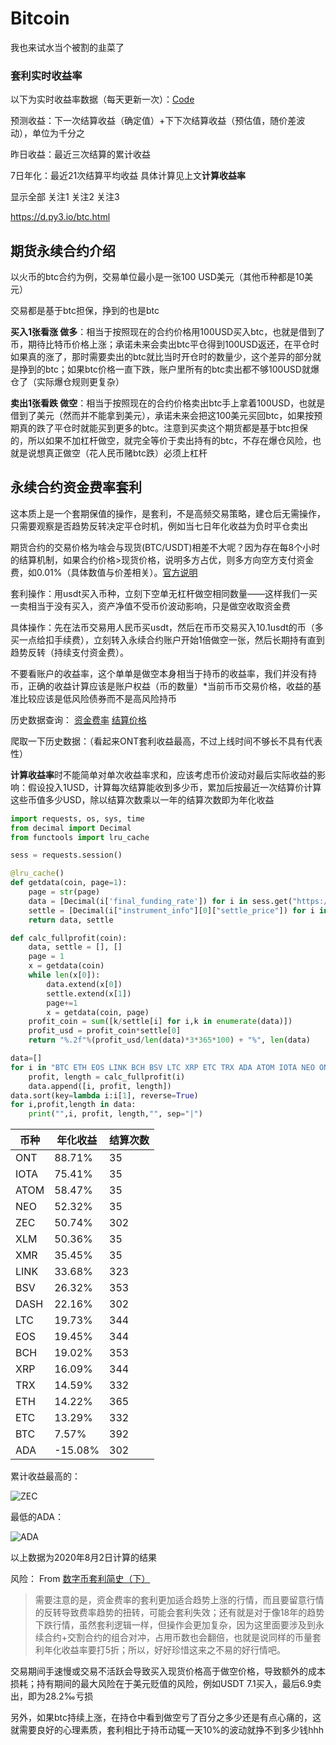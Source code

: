 # Bitcoin

我也来试水当个被割的韭菜了

### 套利实时收益率

以下为实时收益率数据（每天更新一次）：[Code](https://github.com/zjuchenyuan/arbitrage_notification)

预测收益：下一次结算收益（确定值）+下下次结算收益（预估值，随价差波动），单位为千分之

昨日收益：最近三次结算的累计收益

7日年化：最近21次结算平均收益 具体计算见上文**计算收益率**

<a onclick="showfull()">显示全部</a> <a onclick="showwatch1()">关注1</a> <a onclick="showwatch2()">关注2</a> <a onclick="showwatch3()">关注3</a> 

https://d.py3.io/btc.html

## 期货永续合约介绍

以火币的btc合约为例，交易单位最小是一张100 USD美元（其他币种都是10美元）

交易都是基于btc担保，挣到的也是btc

**买入1张看涨 做多**：相当于按照现在的合约价格用100USD买入btc，也就是借到了币，期待比特币价格上涨；承诺未来会卖出btc平仓得到100USD返还，在平仓时如果真的涨了，那时需要卖出的btc就比当时开仓时的数量少，这个差异的部分就是挣到的btc；如果btc价格一直下跌，账户里所有的btc卖出都不够100USD就爆仓了（实际爆仓规则更复杂）

**卖出1张看跌 做空**：相当于按照现在的合约价格卖出btc手上拿着100USD，也就是借到了美元（然而并不能拿到美元），承诺未来会把这100美元买回btc，如果按预期真的跌了平仓时就能买到更多的btc。注意到买卖这个期货都是基于btc担保的，所以如果不加杠杆做空，就完全等价于卖出持有的btc，不存在爆仓风险，也就是说想真正做空（花人民币赌btc跌）必须上杠杆

## 永续合约资金费率套利

这本质上是一个套期保值的操作，是套利，不是高频交易策略，建仓后无需操作，只需要观察是否趋势反转决定平仓时机，例如当七日年化收益为负时平仓卖出

期货合约的交易价格为啥会与现货(BTC/USDT)相差不大呢？因为存在每8个小时的结算机制，如果合约价格>现货价格，说明多方占优，则多方向空方支付资金费，如0.01%（具体数值与价差相关）。[官方说明](https://huobiglobal.zendesk.com/hc/zh-cn/articles/900000106903)

套利操作：用usdt买入币种，立刻下空单无杠杆做空相同数量——这样我们一买一卖相当于没有买入，资产净值不受币价波动影响，只是做空收取资金费

具体操作：先在法币交易用人民币买usdt，然后在币币交易买入10.1usdt的币（多买一点给扣手续费），立刻转入永续合约账户开始1倍做空一张，然后长期持有直到趋势反转（持续支付资金费）。

不要看账户的收益率，这个单单是做空本身相当于持币的收益率，我们并没有持币，正确的收益计算应该是账户权益（币的数量）*当前币币交易价格，收益的基准比较应该是低风险债券而不是高风险持币

历史数据查询： [资金费率](https://futures.huobi.com/zh-cn/swap/info/swap_fee/) [结算价格](https://futures.huobi.com/zh-cn/swap/info/settlement/)

爬取一下历史数据：（看起来ONT套利收益最高，不过上线时间不够长不具有代表性）

**计算收益率**时不能简单对单次收益率求和，应该考虑币价波动对最后实际收益的影响：假设投入1USD，计算每次结算能收到多少币，累加后按最近一次结算价计算这些币值多少USD，除以结算次数乘以一年的结算次数即为年化收益

```python
import requests, os, sys, time
from decimal import Decimal
from functools import lru_cache

sess = requests.session()

@lru_cache()
def getdata(coin, page=1):
    page = str(page)
    data = [Decimal(i['final_funding_rate']) for i in sess.get("https://futures.huobi.com/swap-order/x/v1/swap_funding_rate_page?contract_code="+coin+"-USD&page_index="+page+"&page_size=100", headers={"source":"web"}).json()["data"]["settle_logs"]]
    settle = [Decimal(i["instrument_info"][0]["settle_price"]) for i in sess.get("https://futures.huobi.com/swap-order/x/v1/swap_delivery_detail?symbol="+coin+"&page_index="+page+"&page_size=100", headers={"source":"web"}).json()["data"]["delivery"]]
    return data, settle

def calc_fullprofit(coin):
    data, settle = [], []
    page = 1
    x = getdata(coin)
    while len(x[0]):
        data.extend(x[0])
        settle.extend(x[1])
        page+=1
        x = getdata(coin, page)
    profit_coin = sum([k/settle[i] for i,k in enumerate(data)])
    profit_usd = profit_coin*settle[0]
    return "%.2f"%(profit_usd/len(data)*3*365*100) + "%", len(data)

data=[]
for i in "BTC ETH EOS LINK BCH BSV LTC XRP ETC TRX ADA ATOM IOTA NEO ONT XLM XMR DASH ZEC".split(" "):
    profit, length = calc_fullprofit(i)
    data.append([i, profit, length])
data.sort(key=lambda i:i[1], reverse=True)
for i,profit,length in data:
    print("",i, profit, length,"", sep="|")
```

|币种|年化收益|结算次数|
|---|---|---|
|ONT|88.71%|35|
|IOTA|75.41%|35|
|ATOM|58.47%|35|
|NEO|52.32%|35|
|ZEC|50.74%|302|
|XLM|50.36%|35|
|XMR|35.45%|35|
|LINK|33.68%|323|
|BSV|26.32%|353|
|DASH|22.16%|302|
|LTC|19.73%|344|
|EOS|19.45%|344|
|BCH|19.02%|353|
|XRP|16.09%|344|
|TRX|14.59%|332|
|ETH|14.22%|365|
|ETC|13.29%|332|
|BTC|7.57%|392|
|ADA|-15.08%|302|

累计收益最高的：

![ZEC](https://d.py3.io/ZEC.png)

最低的ADA：

![ADA](https://d.py3.io/ADA.png)

以上数据为2020年8月2日计算的结果

风险： From [数字币套利简史（下）](https://www.chainnode.com/post/391781)

>需要注意的是，资金费率的套利更加适合趋势上涨的行情，而且要留意行情的反转导致费率趋势的扭转，可能会套利失效；还有就是对于像18年的趋势下跌行情，虽然套利逻辑一样，但操作会更加复杂，因为这里面要涉及到永续合约+交割合约的组合对冲，占用币数也会翻倍，也就是说同样的币量套利年化收益率要打5折；所以，好好珍惜这来之不易的好行情吧。

交易期间手速慢或交易不活跃会导致买入现货价格高于做空价格，导致额外的成本损耗；持有期间的最大风险在于美元贬值的风险，例如USDT 7.1买入，最后6.9卖出，即为28.2‰亏损

另外，如果btc持续上涨，在持仓中看到做空亏了百分之多少还是有点心痛的，这就需要良好的心理素质，套利相比于持币动辄一天10%的波动就挣不到多少钱hhh

<script>
function myparseFloat(text){
    var res = parseFloat(text);
    if(text.endsWith("亿")) return res*100000000;
    if(text.endsWith("万")) return res*10000;
    return res;
}
function tdsortn(a,b,n){
    if(myparseFloat(a.querySelector("td:nth-child("+n+")").textContent) > myparseFloat(b.querySelector("td:nth-child("+n+")").textContent) ) 
        return 1; 
    else 
        return -1;
}
function tablebodysort(tbody, n, order){
    var mylist=Array.prototype.slice.call(tbody.querySelectorAll("tr"), 0);
    var sortList = Array.prototype.sort.bind(mylist);
    tbody.innerHTML="";
    for(var i of sortList(function(a,b){return -order*tdsortn(a,b,n)}))
        tbody.appendChild(i)
}
var rememerclick={2:1};
function tablesort_onclick(e){
    var n = Array.from(e.target.parentElement.children).map((element, index)=>({element,index})).filter(({element})=>element==e.target)[0].index+1
    var tbody = document.querySelector("#realtimeprofittbody");
    var order = rememerclick[n]==1?-1:1;
    tablebodysort(tbody, n, order);
    rememerclick[n] = order;
}
function registeronclick(){
    for (var i of Array.prototype.slice.call(document.querySelectorAll("#realtimeprofit > table > thead > tr > th"),1)){
        i.onclick = tablesort_onclick;
        i.style["cursor"]="pointer";
    }
    var tab=localStorage.getItem("watchtab");
    if(tab){eval(tab+"()")}
    rememerclick={2:1};
}
function triggerrefresh(){    
    fetch("https://api.py3.io/trigger_btc_refresh").then(function(response) {
        if (!response.ok) {
            throw Error(response.statusText);
        }
        return response;
    }).then(function(response) {
        alert("更新成功");
        loadbtctable();
    }).catch(function(error) {
        alert("触发更新失败，请稍后再来")
    });
}
if(/refresh/.test(location.href)) triggerrefresh();
function showfull(){
    localStorage.setItem("watchtab","showfull");
    document.querySelector("#realtimeprofittbody").querySelectorAll("tr").forEach(i=>i.style.display="")
}
function showtrs(coins){
    document.querySelector("#realtimeprofittbody").querySelectorAll("tr").forEach(i=>i.style.display=(coins.indexOf(i.querySelector(".headcol").innerText.trim())==-1?"none":""))
}
function showwatch1(){localStorage.setItem("watchtab","showwatch1");return showtrs(["ATOM","BTC","BTM","DOGE","DOT","IOST","IOTA","MKR","ONT","REN","THETA","WAVES","VET","XMR","XTZ","ZEC"])}
function showwatch2(){localStorage.setItem("watchtab","showwatch2");return showtrs(["IOTA","ONT","XMR","ZEC"])}
function showwatch3(){localStorage.setItem("watchtab","showwatch3");return showtrs(["ATOM","BTM","DOT","IOST","IOTA","ONT","XTZ"])}
</script>
<style>
.md-grid{max-width:69rem;}
.headcol {
  position: sticky;
  position: -webkit-sticky;
  background-color: white;
  width: 3rem;
  min-width: 3rem;
  max-width: 3rem;
  left: 0px;
}
th.headcol {
  background-color: #757575!important;
}
.md-typeset table:not([class]) tr:hover .headcol{
  background-color: #f6f6f6;
}
.md-typeset table:not([class]) th{
  min-width: 4rem;
}
</style>